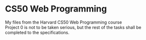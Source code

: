# CS50 Web Programming
My files from the Harvard CS50 Web Programming course <br>
Project 0 is not to be taken serious, but the rest of the tasks shall be completed to the specifications.
